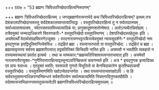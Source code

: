+++
title = "53 ब्रह्मणः त्रिविधपरिच्छेदराहित्यनिरूपणम्"

+++
ब्रह्मणः त्रिविधपरिच्छेदराहित्यम् ॥ जगद्ब्रह्मणोरत्यन्तभेदे कथं त्रिविधपरिच्छेदराहित्यम्? इत्थम् तत्र देशकालपरिच्छेदाभावस्तु सर्वदेशकालव्याप्तत्वात्सिद्धः । वस्तुपरिच्छेदराहित्यं तु न सर्वतादात्म्यम् , सर्वाध्यासाश्रयत्वम् , स्वेतरसमस्तमिथ्यात्वादिकं वा; प्रागुक्तदूषणशतोन्मेषात् । अतोऽन्यथैतन्निर्वाह्यम् । तत्रैवमुक्तं जन्माद्यधिकरणे विवरणकारैः-* वस्तुपरिच्छेदो वस्तुपरिमाणम् । देशपरिच्छेदस्तहेतुकः इति । अयमेवार्थों वेदार्थसंग्रहविवरणेऽप्युक्तः । वरदनारायणभट्टारकैस्त्वेवमुक्तं न्यायसुदर्शने-* वस्तुपरिच्छेदो नाम इयद्गुणक इयद्विभूतिमानित्येवंविधः । तद्रहितं ब्रह्म । वस्त्वन्तरभावो वा वस्तुपरिच्छेदः । तद्रहितं च ब्रह्म । ब्रह्मव्यावृत्तस्य सर्वस्य ब्रह्मशरीरत्वात् तद्व्यतिरिक्तं किंचिदपि नास्ति इति । अयमसौ न भवतीति व्यवहारो न तस्यामवस्थायां प्रवर्तत इत्यर्थः । तथा च भाष्यकार:*ब्रह्मव्यतिरिक्तवस्त्वन्तराभावात् इति । अयमेवाों नारायणायैरप्युक्तः-*गुणैरियत्ताराहित्याद्वस्तुनाऽपरिच्छिन्नत्वं चावगम्यते इति । अत्र * इयद्गुणक इत्यादिपक्ष एव प्रायः श्लाध्यः । एतदुक्तं भवति; स्वरूपतो गुणतो विभूतितो वा केनचिदाकारेण कुतश्चिदपकर्षो वस्तुपरिच्छेदः । वस्तुपरिमाणमिति पक्षोऽप्येतदन्तर्गतः । तथा वस्त्वन्तराभावपक्षोऽपि । स हि सर्ववस्तुसामानाधिकरण्यनिबन्धनं सर्वशरीरत्वेन सर्वात्मकत्वमिति नियमनादिगुणकाष्ठैवेति । तदेवमत्यन्तभिन्नानन्तवस्तुसत्यत्वेऽपि ब्रह्मणस्त्रिविधपरिच्छेदराहित्यमुपपन्नम् ॥